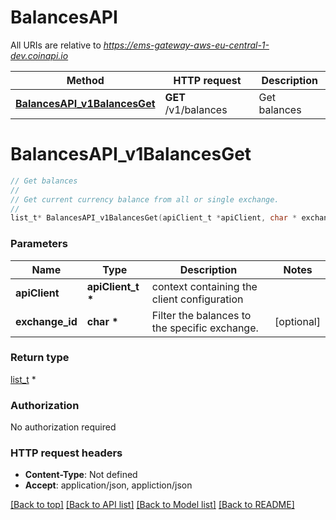 # BalancesAPI

All URIs are relative to *https://ems-gateway-aws-eu-central-1-dev.coinapi.io*

Method | HTTP request | Description
------------- | ------------- | -------------
[**BalancesAPI_v1BalancesGet**](BalancesAPI.md#BalancesAPI_v1BalancesGet) | **GET** /v1/balances | Get balances


# **BalancesAPI_v1BalancesGet**
```c
// Get balances
//
// Get current currency balance from all or single exchange.
//
list_t* BalancesAPI_v1BalancesGet(apiClient_t *apiClient, char * exchange_id);
```

### Parameters
Name | Type | Description  | Notes
------------- | ------------- | ------------- | -------------
**apiClient** | **apiClient_t \*** | context containing the client configuration |
**exchange_id** | **char \*** | Filter the balances to the specific exchange. | [optional] 

### Return type

[list_t](balance.md) *


### Authorization

No authorization required

### HTTP request headers

 - **Content-Type**: Not defined
 - **Accept**: application/json, appliction/json

[[Back to top]](#) [[Back to API list]](../README.md#documentation-for-api-endpoints) [[Back to Model list]](../README.md#documentation-for-models) [[Back to README]](../README.md)

